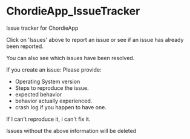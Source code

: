 # ChordieApp_IssueTracker
Issue tracker for ChordieApp

Click on 'Issues' above to report an issue or see if an issue has already been reported.

You can also see which issues have been resolved.

If you create an issue: 
Please provide: 
  - Operating System version
  - Steps to reproduce the issue.
  - expected behavior
  - behavior actually experienced.
  - crash log if you happen to have one.
  
If I can't reproduce it, i can't fix it.

Issues without the above information will be deleted
